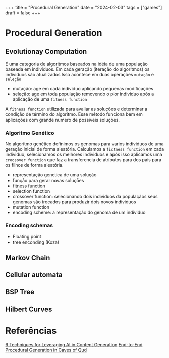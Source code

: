 +++
title = "Procedural Generation"
date = "2024-02-03"
tags = ["games"]
draft = false
+++

# Procedural Generation

## Evolutionay Computation

É uma categoria de algoritmos baseados na idéia de uma população baseada em individuos.
Em cada geração (iteração do algoritmos) os individuos são atualizados
Isso acontece em duas operações `mutação` e `seleção`

- mutação: age em cada individuo aplicando pequenas modificações
- seleção: age em toda população removendo o pior individuo após a aplicação de uma `fitness function`

A `fitness function` utilizada para avaliar as soluções e determinar a condição de término do algoritmo.
Esse método funciona bem em aplicações com grande numero de possiveis soluções.

### Algoritmo Genético

No algoritmo genético definimos os genomas para varios individuos de uma geração inicial de forma aleatória.
Calculamos a `fictness function` em cada individuo, selecionamos os melhores individuos e após isso aplicamos
uma `croosover function` que faz a transferencia de atributos para dos pais para os filhos de forma aleatória.

- representação genetica de uma solução 
- função para gerar novas soluções 
- fitness function 
- selection function
- crossover function: selecionando dois individuos da populaçãos seus genomas são trocados para produzir
dois novos individuos
- mutation function
- encoding scheme: a representação do genoma de um individuo

### Encoding schemas
- Floating point
- tree enconding (Koza)

## Markov Chain

## Cellular automata

## BSP Tree


## Hilbert Curves

# Referências
[6 Techniques for Leveraging AI in Content Generation](https://www.youtube.com/watch?v=priaBvs441Y)
[ End-to-End Procedural Generation in Caves of Qud ](https://www.youtube.com/watch?v=jV-DZqdKlnE)
[](https://www.politesi.polimi.it/retrieve/a81cb05d-7b46-616b-e053-1605fe0a889a/2019_12_Carideo.pdf)
